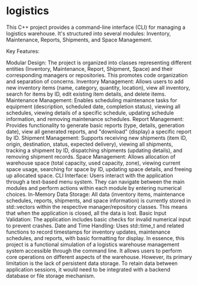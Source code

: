 # logistics

This C++ project provides a command-line interface (CLI) for managing a logistics warehouse. It's structured into several modules: Inventory, Maintenance, Reports, Shipments, and Space Management.

Key Features:

Modular Design: The project is organized into classes representing different entities (Inventory, Maintenance, Report, Shipment, Space) and their corresponding managers or repositories. This promotes code organization and separation of concerns.
Inventory Management: Allows users to add new inventory items (name, category, quantity, location), view all inventory, search for items by ID, edit existing item details, and delete items.
Maintenance Management: Enables scheduling maintenance tasks for equipment (description, scheduled date, completion status), viewing all schedules, viewing details of a specific schedule, updating schedule information, and removing maintenance schedules.
Report Management: Provides functionality to generate basic reports (type, details, generation date), view all generated reports, and "download" (display) a specific report by ID.
Shipment Management: Supports receiving new shipments (item ID, origin, destination, status, expected delivery), viewing all shipments, tracking a shipment by ID, dispatching shipments (updating details), and removing shipment records.
Space Management: Allows allocation of warehouse space (total capacity, used capacity, zone), viewing current space usage, searching for space by ID, updating space details, and freeing up allocated space.
CLI Interface: Users interact with the application through a text-based menu system. They can navigate between the main modules and perform actions within each module by entering numerical choices.
In-Memory Data Storage: All data (inventory items, maintenance schedules, reports, shipments, and space information) is currently stored in std::vectors within the respective manager/repository classes. This means that when the application is closed, all the data is lost.
Basic Input Validation: The application includes basic checks for invalid numerical input to prevent crashes.
Date and Time Handling: Uses std::time_t and related functions to record timestamps for inventory updates, maintenance schedules, and reports, with basic formatting for display.
In essence, this project is a functional simulation of a logistics warehouse management system accessible through the command line. It allows users to perform core operations on different aspects of the warehouse. However, its primary limitation is the lack of persistent data storage. To retain data between application sessions, it would need to be integrated with a backend database or file storage mechanism.

